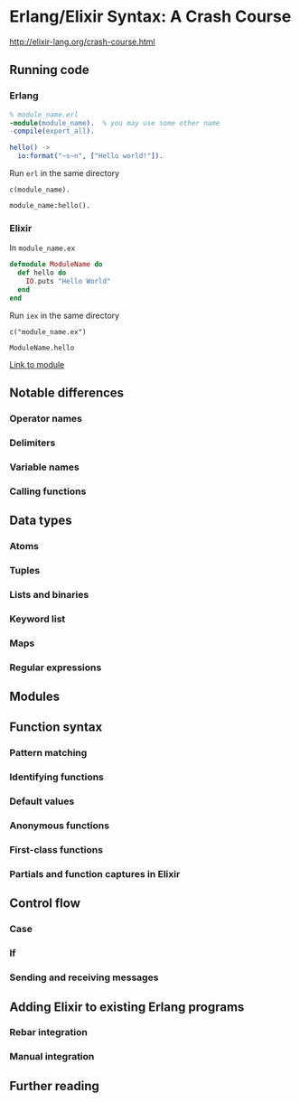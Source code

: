 # Erlang/Elixir Syntax: A Crash Course

http://elixir-lang.org/crash-course.html

## Running code

### Erlang

```erlang
% module_name.erl
-module(module_name).  % you may use some other name
-compile(export_all).

hello() ->
  io:format("~s~n", ["Hello world!"]).
```

Run `erl` in the same directory

```
c(module_name).

module_name:hello().
```

### Elixir

In `module_name.ex`

```elixir
defmodule ModuleName do
  def hello do
    IO.puts "Hello World"
  end
end
```

Run `iex` in the same directory

```iex
c("module_name.ex")

ModuleName.hello
```

[Link to module](elixir_crash_course/hello_module.ex)

## Notable differences

### Operator names

### Delimiters

### Variable names

### Calling functions

## Data types

### Atoms

### Tuples

### Lists and binaries

### Keyword list

### Maps

### Regular expressions

## Modules

## Function syntax

### Pattern matching

### Identifying functions

### Default values

### Anonymous functions

### First-class functions

### Partials and function captures in Elixir

## Control flow

### Case

### If

### Sending and receiving messages

## Adding Elixir to existing Erlang programs

### Rebar integration

### Manual integration

## Further reading
